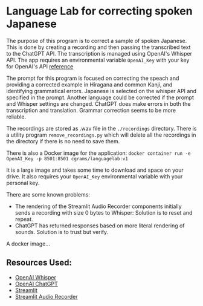 # Language Lab for correcting spoken Japanese

The purpose of this program is to correct a sample of spoken Japanese. This is done by creating a recording and then passing the transcribed text 
to the ChatGPT API. The transcription is managed using OpenAI's Whisper API. The app requires an environmental variable `OpenAI_Key` with your key for OpenAI's API [reference](https://platform.openai.com/docs/api-reference)

The prompt for this program is focused on correcting the speach and providing a corrected example in Hiragana and common Kanji, and identifying 
grammatical errors. Japanese is selected on the whisper API and specified in the prompt.  Another language could be corrected if the prompt and 
Whisper settings are changed.  ChatGPT does make errors in both the transcription and translation.  Grammar correction seems to be more reliable. 

The recordings are stored as .wav file in the `./recordings` directory.  There is a utility program `remove_recordings.py` which will delete all the 
recordings in the directory if there is no need to save them. 

There is also a Docker image for the application:
`docker container run -e OpenAI_Key -p 8501:8501 cgrams/languagelab:v1`

It is a large image and takes some time to download and space on your drive.  It also requires your `OpenAI_Key` environmental variable with your personal key.

There are some known problems:
- The rendering of the Streamlit Audio Recorder components initially sends a recording with size 0 bytes to Whisper: Solution is to reset and repeat. 
- ChatGPT has returned responses based on more literal rendering of sounds.  Solution is to trust but verify.  

A docker image...

## Resources Used:
- [OpenAI Whisper](https://platform.openai.com/docs/guides/speech-to-text)
- [OpenAI ChatGPT](https://platform.openai.com/docs/guides/chat)
- [Streamlit](https://streamlit.io/)
- [Streamlit Audio Recorder](https://github.com/stefanrmmr/streamlit_audio_recorder)
